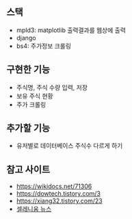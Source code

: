 ## 스택
- mpld3: matplotlib 출력결과를 웹상에 출력
- django
- bs4: 주가정보 크롤링

## 구현한 기능
- 주식명, 주식 수량 입력, 저장
- 보유 주식 현황
- 주가 크롤링

## 추가할 기능
- 유저별로 데이터베이스 주식수 다르게 하기

## 참고 사이트
- https://wikidocs.net/71306
- https://dowtech.tistory.com/3
- https://xiang32.tistory.com/23
- [셀레니움 뉴스 ](https://wonhwa.tistory.com/46)
